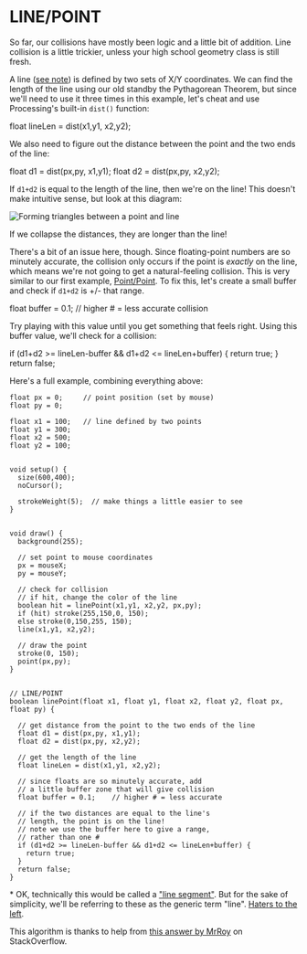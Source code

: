 # LINE/POINT

So far, our collisions have mostly been logic and a little bit of addition. Line collision is a little trickier, unless your high school geometry class is still fresh.

A line ([see note](#not-a-line)) is defined by two sets of X/Y coordinates. We can find the length of the line using our old standby the Pythagorean Theorem, but since we'll need to use it three times in this example, let's cheat and use Processing's built-in `dist()` function:

float lineLen = dist(x1,y1, x2,y2);

We also need to figure out the distance between the point and the two ends of the line:

float d1 = dist(px,py, x1,y1);
float d2 = dist(px,py, x2,y2);

If `d1+d2` is equal to the length of the line, then we're on the line! This doesn't make intuitive sense, but look at this diagram:

![Forming triangles between a point and line](images/line-point.jpg)

If we collapse the distances, they are longer than the line!

There's a bit of an issue here, though. Since floating-point numbers are so minutely accurate, the collision only occurs if the point is _exactly_ on the line, which means we're not going to get a natural-feeling collision. This is very similar to our first example, [Point/Point](point-point.php). To fix this, let's create a small buffer and check if `d1+d2` is +/- that range.

float buffer = 0.1; // higher # = less accurate collision

Try playing with this value until you get something that feels right. Using this buffer value, we'll check for a collision:

if (d1+d2 >= lineLen-buffer && d1+d2 <= lineLen+buffer) {
return true;
}
return false;

Here's a full example, combining everything above:

    float px = 0;     // point position (set by mouse)
    float py = 0;

    float x1 = 100;   // line defined by two points
    float y1 = 300;
    float x2 = 500;
    float y2 = 100;


    void setup() {
      size(600,400);
      noCursor();

      strokeWeight(5);  // make things a little easier to see
    }


    void draw() {
      background(255);

      // set point to mouse coordinates
      px = mouseX;
      py = mouseY;

      // check for collision
      // if hit, change the color of the line
      boolean hit = linePoint(x1,y1, x2,y2, px,py);
      if (hit) stroke(255,150,0, 150);
      else stroke(0,150,255, 150);
      line(x1,y1, x2,y2);

      // draw the point
      stroke(0, 150);
      point(px,py);
    }


    // LINE/POINT
    boolean linePoint(float x1, float y1, float x2, float y2, float px, float py) {

      // get distance from the point to the two ends of the line
      float d1 = dist(px,py, x1,y1);
      float d2 = dist(px,py, x2,y2);

      // get the length of the line
      float lineLen = dist(x1,y1, x2,y2);

      // since floats are so minutely accurate, add
      // a little buffer zone that will give collision
      float buffer = 0.1;    // higher # = less accurate

      // if the two distances are equal to the line's
      // length, the point is on the line!
      // note we use the buffer here to give a range,
      // rather than one #
      if (d1+d2 >= lineLen-buffer && d1+d2 <= lineLen+buffer) {
        return true;
      }
      return false;
    }

<a name="not-a-line"></a>\* OK, technically this would be called a ["line segment"](http://en.wikipedia.org/wiki/Line_segment). But for the sake of simplicity, we'll be referring to these as the generic term "line". [Haters to the left](http://knowyourmeme.com/memes/haters-to-the-left).

This algorithm is thanks to help from [this answer by MrRoy](http://stackoverflow.com/a/17693146/1167783) on StackOverflow.
